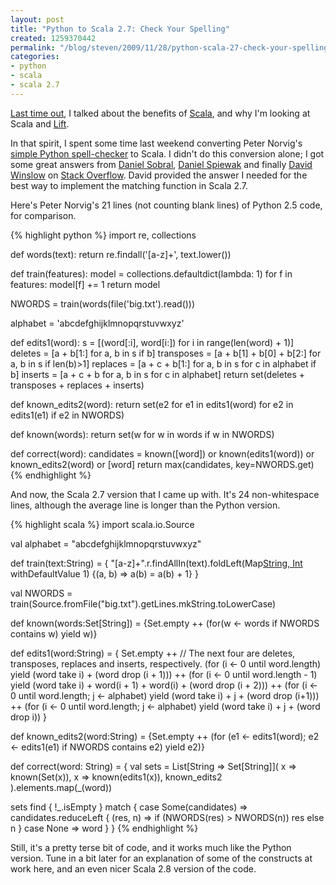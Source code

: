 ```yaml
---
layout: post
title: "Python to Scala 2.7: Check Your Spelling"
created: 1259370442
permalink: "/blog/steven/2009/11/28/python-scala-27-check-your-spelling/"
categories:
- python
- scala
- scala 2.7
---
```

<p><a href="/node/10">Last time out</a>, I talked about the benefits of <a href="http://www.scala-lang.org/">Scala</a>, and why I'm looking at Scala and <a href="http://www.liftweb.net/">Lift</a>.</p>

<p>In that spirit, I spent some time last weekend converting Peter Norvig's <a href="http://norvig.com/spell-correct.html">simple Python spell-checker</a> to Scala.  I didn't do this conversion alone; I got some great answers from <a href="http://dcsobral.blogspot.com/">Daniel Sobral</a>, <a href="http://www.codecommit.com/blog/">Daniel Spiewak</a> and finally <A href="http://dwins.wordpress.com/">David Winslow</a> on <a href="http://stackoverflow.com/questions/1780459/how-can-i-approximate-pythons-or-operator-for-set-comparison-in-scala">Stack Overflow</a>. David provided the answer I needed for the best way to implement the matching function in Scala 2.7.</p>
<!--more-->
<p>Here's Peter Norvig's 21 lines (not counting blank lines) of Python 2.5 code, for comparison.</p>

{% highlight python %}
import re, collections

def words(text): return re.findall('[a-z]+', text.lower())

def train(features):
    model = collections.defaultdict(lambda: 1)
    for f in features:
        model[f] += 1
    return model

NWORDS = train(words(file('big.txt').read()))

alphabet = 'abcdefghijklmnopqrstuvwxyz'

def edits1(word):
   s = [(word[:i], word[i:]) for i in range(len(word) + 1)]
   deletes    = [a + b[1:] for a, b in s if b]
   transposes = [a + b[1] + b[0] + b[2:] for a, b in s if len(b)>1]
   replaces   = [a + c + b[1:] for a, b in s for c in alphabet if b]
   inserts    = [a + c + b     for a, b in s for c in alphabet]
   return set(deletes + transposes + replaces + inserts)

def known_edits2(word):
    return set(e2 for e1 in edits1(word) for e2 in edits1(e1) if e2 in NWORDS)

def known(words): return set(w for w in words if w in NWORDS)

def correct(word):
    candidates = known([word]) or known(edits1(word)) or known_edits2(word) or [word]
    return max(candidates, key=NWORDS.get)
{% endhighlight %}

<p>And now, the Scala 2.7 version that I came up with. It's 24 non-whitespace lines, although the average line is longer than the Python version.</p>

{% highlight scala %}
import scala.io.Source

val alphabet = "abcdefghijklmnopqrstuvwxyz"

def train(text:String) = {
  "[a-z]+".r.findAllIn(text).foldLeft(Map[String, Int]() withDefaultValue 1)
    {(a, b) => a(b) = a(b) + 1}
}

val NWORDS = train(Source.fromFile("big.txt").getLines.mkString.toLowerCase)

def known(words:Set[String]) = {Set.empty ++ (for(w <- words if NWORDS contains w) yield w)}

def edits1(word:String) = {
  Set.empty ++ // The next four are deletes, transposes, replaces and inserts, respectively.
  (for (i <- 0 until word.length) yield (word take i) + (word drop (i + 1))) ++
  (for (i <- 0 until word.length - 1) yield (word take i) + word(i + 1) + word(i) + (word drop (i + 2))) ++
  (for (i <- 0 until word.length; j <- alphabet) yield (word take i) + j + (word drop (i+1))) ++
  (for (i <- 0 until word.length; j <- alphabet) yield (word take i) + j + (word drop i))
}

def known_edits2(word:String) = {Set.empty ++ (for
  (e1 <- edits1(word); e2 <- edits1(e1) if NWORDS contains e2) yield e2)}

def correct(word: String) = {
  val sets = List[String => Set[String]](
    x => known(Set(x)), x => known(edits1(x)), known_edits2
  ).elements.map(_(word))

  sets find { !_.isEmpty } match {
    case Some(candidates) => candidates.reduceLeft { (res, n) => if (NWORDS(res) > NWORDS(n)) res else n }
    case None => word
  }
}
{% endhighlight %}

<p>Still, it's a pretty terse bit of code, and it works much like the Python version. Tune in a bit later for an explanation of some of the constructs at work here, and an even nicer Scala 2.8 version of the code.</p>
